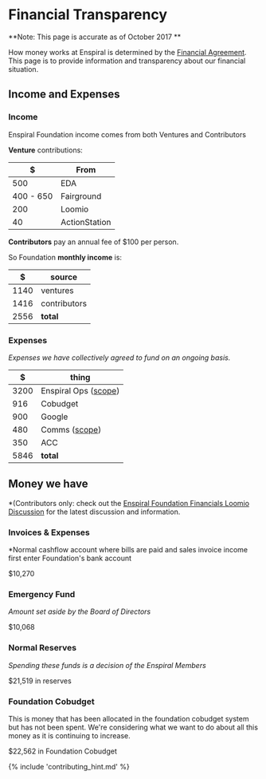 # Financial Transparency

**Note: This page is accurate as of October 2017 **

How money works at Enspiral is determined by the [Financial Agreement](/agreements/financial.html). This page is to provide information and transparency about our financial situation.
## Income and Expenses

### Income
Enspiral Foundation income comes from both Ventures and Contributors

__Venture__ contributions:

| $ | From |
|---|---|
| 500 | EDA |
| 400 - 650 | Fairground |
| 200 | Loomio |
| 40  | ActionStation |

__Contributors__ pay an annual fee of $100 per person.

So Foundation __monthly income__ is:

| $ | source |
|---|---|
| 1140 | ventures |
| 1416 | contributors |
| 2556 | __total__ |

### Expenses

*Expenses we have collectively agreed to fund on an ongoing basis.*

| $ | thing |
|---|---|
| 3200 | Enspiral Ops ([scope](ops-scope.html))|
| 916 | Cobudget |
| 900 | Google |
| 480 | Comms ([scope](comms-role.html)) |
| 350 | ACC |
| 5846 | __total__ |

## Money we have
*(Contributors only: check out the [Enspiral Foundation Financials Loomio Discussion](https://www.loomio.org/d/DIejiytR/enspiral-foundation-ltd-financials) for the latest discussion and information.

### Invoices & Expenses
*Normal cashflow account where bills are paid and sales invoice income first enter Foundation's bank account

$10,270

### Emergency Fund
*Amount set aside by the Board of Directors*

$10,068

### Normal Reserves
*Spending these funds is a decision of the Enspiral Members*

$21,519 in reserves

### Foundation Cobudget
This is money that has been allocated in the foundation cobudget system but has not been spent. We're considering what we want to do about all this money as it is continuing to increase.

$22,562 in Foundation Cobudget

{% include 'contributing_hint.md' %}
